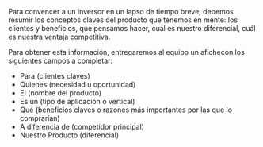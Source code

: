 Para convencer a un inversor en un lapso de tiempo breve, debemos resumir los conceptos claves del producto que tenemos en mente: los clientes y beneficios, que pensamos hacer, cuál es nuestro diferencial, cuál es nuestra ventaja competitiva.

Para obtener esta información, entregaremos al equipo un afichecon los siguientes campos a completar:

- Para (clientes claves)
- Quienes (necesidad u oportunidad)
- El (nombre del producto)
- Es un (tipo de aplicación o vertical)
- Qué (beneficios claves o razones más importantes por las que lo comprarían)
- A diferencia de (competidor principal)
- Nuestro Producto (diferencial)
